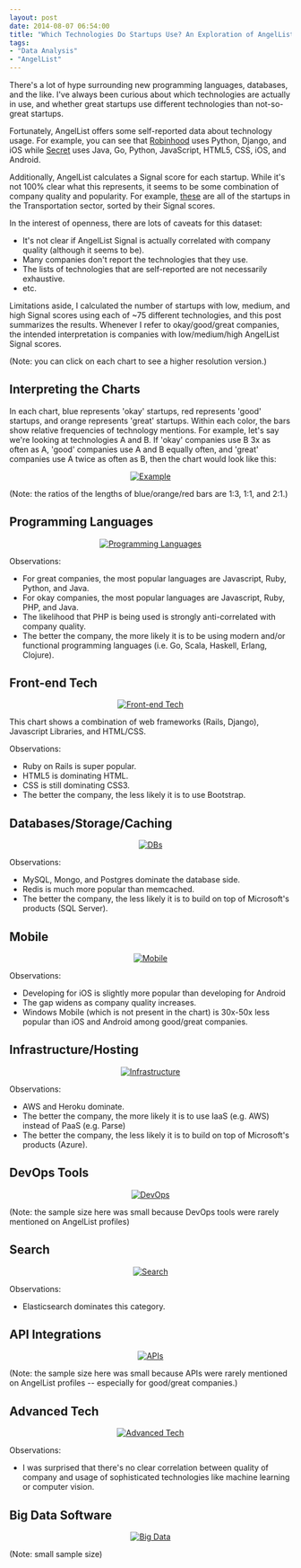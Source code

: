 ```yaml
---
layout: post
date: 2014-08-07 06:54:00
title: "Which Technologies Do Startups Use? An Exploration of AngelList Data"
tags:
- "Data Analysis"
- "AngelList"
---
```


There's a lot of hype surrounding new programming languages, databases, and the like. I've always been curious about which technologies are actually in use, and whether great startups use different technologies than not-so-great startups.

Fortunately, AngelList offers some self-reported data about technology usage. For example, you can see that <a href="https://angel.co/robinhood" target="_blank">Robinhood</a> uses Python, Django, and iOS while <a href="https://angel.co/secret" target="_blank">Secret</a> uses Java, Go, Python, JavaScript, HTML5, CSS, iOS, and Android.

Additionally, AngelList calculates a Signal score for each startup. While it's not 100% clear what this represents, it seems to be some combination of company quality and popularity. For example, <a href="https://angel.co/transportation" target="_blank">these</a> are all of the startups in the Transportation sector, sorted by their Signal scores.

In the interest of openness, there are lots of caveats for this dataset:

- It's not clear if AngelList Signal is actually correlated with company quality (although it seems to be).
- Many companies don't report the technologies that they use.
- The lists of technologies that are self-reported are not necessarily exhaustive.
- etc.

Limitations aside, I calculated the number of startups with low, medium, and high Signal scores using each of ~75 different technologies, and this post summarizes the results. Whenever I refer to okay/good/great companies, the intended interpretation is companies with low/medium/high AngelList Signal scores.

(Note: you can click on each chart to see a higher resolution version.)

## Interpreting the Charts

In each chart, blue represents 'okay' startups, red represents 'good' startups, and orange represents 'great' startups. Within each color, the bars show relative frequencies of technology mentions. For example, let's say we're looking at technologies A and B. If 'okay' companies use B 3x as often as A, 'good' companies use A and B equally often, and 'great' companies use A twice as often as B, then the chart would look like this:

<center>
<a href="{{ site.url }}public/img/angellist-tech-example.png" target="_blank"><img src="{{ site.url }}public/img/angellist-tech-example.png" alt="Example"></a>
</center>

(Note: the ratios of the lengths of blue/orange/red bars are 1:3, 1:1, and 2:1.)

## Programming Languages  

<center>
<a href="{{ site.url }}public/img/angellist-tech-prog-lang.png" target="_blank"><img src="{{ site.url }}public/img/angellist-tech-prog-lang.png" alt="Programming Languages"></a>
</center>

Observations:

- For great companies, the most popular languages are Javascript, Ruby, Python, and Java.
- For okay companies, the most popular languages are Javascript, Ruby, PHP, and Java.
- The likelihood that PHP is being used is strongly anti-correlated with company quality.
- The better the company, the more likely it is to be using modern and/or functional programming languages (i.e. Go, Scala, Haskell, Erlang, Clojure).

## Front-end Tech

<center>
<a href="{{ site.url }}public/img/angellist-tech-front-end.png" target="_blank"><img src="{{ site.url }}public/img/angellist-tech-front-end.png" alt="Front-end Tech"></a>
</center>

This chart shows a combination of web frameworks (Rails, Django), Javascript Libraries, and HTML/CSS.  

Observations:

- Ruby on Rails is super popular.
- HTML5 is dominating HTML.
- CSS is still dominating CSS3.
- The better the company, the less likely it is to use Bootstrap. 

## Databases/Storage/Caching

<center>
<a href="{{ site.url }}public/img/angellist-tech-db.png" target="_blank"><img src="{{ site.url }}public/img/angellist-tech-db.png" alt="DBs"></a>
</center>

Observations:

- MySQL, Mongo, and Postgres dominate the database side.
- Redis is much more popular than memcached.
- The better the company, the less likely it is to build on top of Microsoft's products (SQL Server).

## Mobile

<center>
<a href="{{ site.url }}public/img/angellist-tech-android.png" target="_blank"><img src="{{ site.url }}public/img/angellist-tech-android.png" alt="Mobile"></a>
</center>

Observations:

- Developing for iOS is slightly more popular than developing for Android
- The gap widens as company quality increases.
- Windows Mobile (which is not present in the chart) is 30x-50x less popular than iOS and Android among good/great companies.

## Infrastructure/Hosting

<center>
<a href="{{ site.url }}public/img/angellist-tech-infra.png" target="_blank"><img src="{{ site.url }}public/img/angellist-tech-infra.png" alt="Infrastructure"></a>
</center>

Observations:

- AWS and Heroku dominate.
- The better the company, the more likely it is to use IaaS (e.g. AWS) instead of PaaS (e.g. Parse)
- The better the company, the less likely it is to build on top of Microsoft's products (Azure).

## DevOps Tools

<center>
<a href="{{ site.url }}public/img/angellist-tech-devops.png" target="_blank"><img src="{{ site.url }}public/img/angellist-tech-devops.png" alt="DevOps"></a>
</center>

(Note: the sample size here was small because DevOps tools were rarely mentioned on AngelList profiles)

## Search

<center>
<a href="{{ site.url }}public/img/angellist-tech-search.png" target="_blank"><img src="{{ site.url }}public/img/angellist-tech-search.png" alt="Search"></a>
</center>

Observations:

- Elasticsearch dominates this category.

## API Integrations

<center>
<a href="{{ site.url }}public/img/angellist-tech-api.png" target="_blank"><img src="{{ site.url }}public/img/angellist-tech-api.png" alt="APIs"></a>
</center>

(Note: the sample size here was small because APIs were rarely mentioned on AngelList profiles -- especially for good/great companies.)

## Advanced Tech

<center>
<a href="{{ site.url }}public/img/angellist-tech-advanced.png" target="_blank"><img src="{{ site.url }}public/img/angellist-tech-advanced.png" alt="Advanced Tech"></a>
</center>

Observations:

- I was surprised that there's no clear correlation between quality of company and usage of sophisticated technologies like machine learning or computer vision.

## Big Data Software

<center>
<a href="{{ site.url }}public/img/angellist-tech-big-data.png" target="_blank"><img src="{{ site.url }}public/img/angellist-tech-big-data.png" alt="Big Data"></a>
</center>

(Note: small sample size)